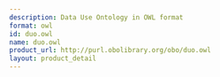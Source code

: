 ```yaml
---
description: Data Use Ontology in OWL format
format: owl
id: duo.owl
name: duo.owl
product_url: http://purl.obolibrary.org/obo/duo.owl
layout: product_detail
---
```

